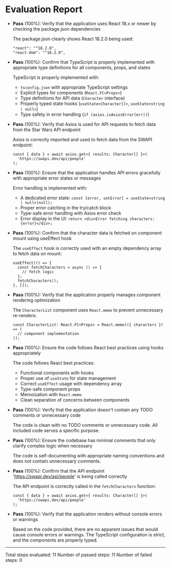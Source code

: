 # Evaluation Report

- **Pass** (100%): Verify that the application uses React 18.x or newer by checking the package.json dependencies
  
  The package.json clearly shows React 18.2.0 being used:
  ```
  "react": "^18.2.0",
  "react-dom": "^18.2.0",
  ```

- **Pass** (100%): Confirm that TypeScript is properly implemented with appropriate type definitions for all components, props, and states
  
  TypeScript is properly implemented with:
  - `tsconfig.json` with appropriate TypeScript settings
  - Explicit types for components (`React.FC<Props>`)
  - Type definitions for API data (`Character` interface)
  - Properly typed state hooks (`useState<Character[]>`, `useState<string | null>`)
  - Type safety in error handling (`if (axios.isAxiosError(err))`)

- **Pass** (100%): Verify that Axios is used for API requests to fetch data from the Star Wars API endpoint
  
  Axios is correctly imported and used to fetch data from the SWAPI endpoint:
  ```tsx
  const { data } = await axios.get<{ results: Character[] }>(
    'https://swapi.dev/api/people'
  );
  ```

- **Pass** (100%): Ensure that the application handles API errors gracefully with appropriate error states or messages
  
  Error handling is implemented with:
  - A dedicated error state: `const [error, setError] = useState<string | null>(null);`
  - Proper error catching in the try/catch block
  - Type-safe error handling with Axios error check
  - Error display in the UI: `return <div>Error fetching characters: {error}</div>;`

- **Pass** (100%): Confirm that the character data is fetched on component mount using useEffect hook
  
  The `useEffect` hook is correctly used with an empty dependency array to fetch data on mount:
  ```tsx
  useEffect(() => {
    const fetchCharacters = async () => {
      // fetch logic
    };
    fetchCharacters();
  }, []);
  ```

- **Pass** (100%): Verify that the application properly manages component rendering optimization
  
  The `CharacterList` component uses `React.memo` to prevent unnecessary re-renders:
  ```tsx
  const CharacterList: React.FC<Props> = React.memo(({ characters }) => (
    // component implementation
  ));
  ```

- **Pass** (100%): Ensure the code follows React best practices using hooks appropriately
  
  The code follows React best practices:
  - Functional components with hooks
  - Proper use of `useState` for state management
  - Correct `useEffect` usage with dependency array
  - Type-safe component props
  - Memoization with `React.memo`
  - Clean separation of concerns between components

- **Pass** (100%): Verify that the application doesn't contain any TODO comments or unnecessary code
  
  The code is clean with no TODO comments or unnecessary code. All included code serves a specific purpose.

- **Pass** (100%): Ensure the codebase has minimal comments that only clarify complex logic when necessary
  
  The code is self-documenting with appropriate naming conventions and does not contain unnecessary comments.

- **Pass** (100%): Confirm that the API endpoint 'https://swapi.dev/api/people' is being called correctly
  
  The API endpoint is correctly called in the `fetchCharacters` function:
  ```tsx
  const { data } = await axios.get<{ results: Character[] }>(
    'https://swapi.dev/api/people'
  );
  ```

- **Pass** (100%): Verify that the application renders without console errors or warnings
  
  Based on the code provided, there are no apparent issues that would cause console errors or warnings. The TypeScript configuration is strict, and the components are properly typed.

---

Total steps evaluated: 11
Number of passed steps: 11
Number of failed steps: 0